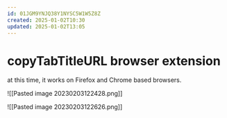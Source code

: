 ```yaml
---
id: 01JGM9YNJQ38Y1NYSC5W1W5Z8Z
created: 2025-01-02T10:30
updated: 2025-01-02T13:05
---
```

# copyTabTitleURL browser extension

at this time, it works on Firefox and Chrome based browsers.


![[Pasted image 20230203122428.png]]




![[Pasted image 20230203122626.png]]



